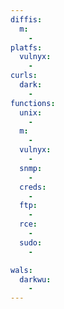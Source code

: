 ```yaml
---
diffis:
  m:
    -
platfs:
  vulnyx:
    -
curls:
  dark:
    -
functions:
  unix:
    -
  m:
    -
  vulnyx:
    -
  snmp:
    -
  creds:
    -
  ftp:
    -
  rce:
    -
  sudo:
    -

wals:
  darkwu:
    -
---
```

